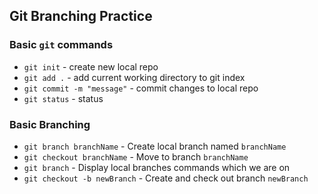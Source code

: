 ## Git Branching Practice

### Basic `git` commands

* `git init` - create new local repo
* `git add .` - add current working
directory to git index
* `git commit -m "message"` - commit
changes to local repo
* `git status` - status



### Basic Branching
* `git branch branchName` - Create local
branch named `branchName`
* `git checkout branchName` - Move to
branch `branchName`
* `git branch` - Display local branches commands which we are on
* `git checkout -b newBranch` - Create and
check out branch `newBranch`
